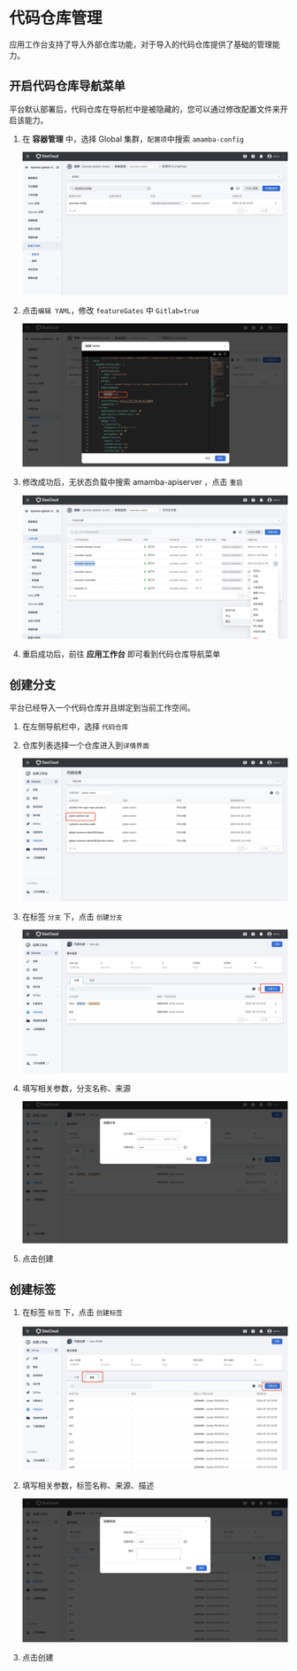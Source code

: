 
# 代码仓库管理

应用工作台支持了导入外部仓库功能，对于导入的代码仓库提供了基础的管理能力。

## 开启代码仓库导航菜单

平台默认部署后，代码仓库在导航栏中是被隐藏的，您可以通过修改配置文件来开启该能力。

1. 在 __容器管理__ 中，选择 Global 集群，`配置项`中搜索 `amamba-config` 

    ![git1](../../images/git1.jpg)

2. 点击`编辑 YAML`，修改 `featureGates` 中 `Gitlab=true`

    ![git2](../../images/git2.jpg)

3. 修改成功后，无状态负载中搜索 amamba-apiserver ，点击 `重启`

    ![git3](../../images/git3.jpg)

4. 重启成功后，前往 __应用工作台__  即可看到代码仓库导航菜单

## 创建分支

平台已经导入一个代码仓库并且绑定到当前工作空间。

1. 在左侧导航栏中，选择 `代码仓库`

2. 仓库列表选择一个仓库进入到`详情界面`

    ![git4](../../images/git4.jpg)

3. 在标签 `分支` 下，点击 `创建分支`

    ![git5](../../images/git5.jpg)

4. 填写相关参数，分支名称、来源

    ![git6](../../images/git6.jpg)

5. 点击创建

## 创建标签

1. 在标签 `标签` 下，点击 `创建标签`

    ![git7](../../images/git7.jpg)

2. 填写相关参数，标签名称、来源、描述

    ![git8](../../images/git8.jpg)

3. 点击创建
